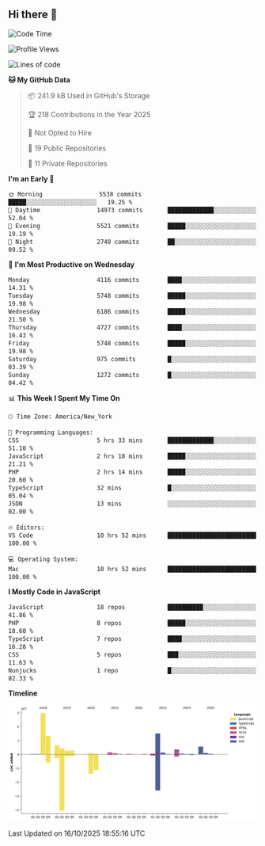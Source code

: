 ## Hi there 👋

<!--START_SECTION:waka-->
![Code Time](http://img.shields.io/badge/Code%20Time-416%20hrs%2036%20mins-blue)

![Profile Views](http://img.shields.io/badge/Profile%20Views-0-blue)

![Lines of code](https://img.shields.io/badge/From%20Hello%20World%20I%27ve%20Written-89.7%20million%20lines%20of%20code-blue)

**🐱 My GitHub Data** 

> 📦 241.9 kB Used in GitHub's Storage 
 > 
> 🏆 218 Contributions in the Year 2025
 > 
> 🚫 Not Opted to Hire
 > 
> 📜 19 Public Repositories 
 > 
> 🔑 11 Private Repositories 
 > 
**I'm an Early 🐤** 

```text
🌞 Morning                5538 commits        █████░░░░░░░░░░░░░░░░░░░░   19.25 % 
🌆 Daytime                14973 commits       █████████████░░░░░░░░░░░░   52.04 % 
🌃 Evening                5521 commits        █████░░░░░░░░░░░░░░░░░░░░   19.19 % 
🌙 Night                  2740 commits        ██░░░░░░░░░░░░░░░░░░░░░░░   09.52 % 
```
📅 **I'm Most Productive on Wednesday** 

```text
Monday                   4116 commits        ████░░░░░░░░░░░░░░░░░░░░░   14.31 % 
Tuesday                  5748 commits        █████░░░░░░░░░░░░░░░░░░░░   19.98 % 
Wednesday                6186 commits        █████░░░░░░░░░░░░░░░░░░░░   21.50 % 
Thursday                 4727 commits        ████░░░░░░░░░░░░░░░░░░░░░   16.43 % 
Friday                   5748 commits        █████░░░░░░░░░░░░░░░░░░░░   19.98 % 
Saturday                 975 commits         █░░░░░░░░░░░░░░░░░░░░░░░░   03.39 % 
Sunday                   1272 commits        █░░░░░░░░░░░░░░░░░░░░░░░░   04.42 % 
```


📊 **This Week I Spent My Time On** 

```text
🕑︎ Time Zone: America/New_York

💬 Programming Languages: 
CSS                      5 hrs 33 mins       █████████████░░░░░░░░░░░░   51.10 % 
JavaScript               2 hrs 18 mins       █████░░░░░░░░░░░░░░░░░░░░   21.21 % 
PHP                      2 hrs 14 mins       █████░░░░░░░░░░░░░░░░░░░░   20.60 % 
TypeScript               32 mins             █░░░░░░░░░░░░░░░░░░░░░░░░   05.04 % 
JSON                     13 mins             ░░░░░░░░░░░░░░░░░░░░░░░░░   02.00 % 

🔥 Editors: 
VS Code                  10 hrs 52 mins      █████████████████████████   100.00 % 

💻 Operating System: 
Mac                      10 hrs 52 mins      █████████████████████████   100.00 % 
```

**I Mostly Code in JavaScript** 

```text
JavaScript               18 repos            ██████████░░░░░░░░░░░░░░░   41.86 % 
PHP                      8 repos             █████░░░░░░░░░░░░░░░░░░░░   18.60 % 
TypeScript               7 repos             ████░░░░░░░░░░░░░░░░░░░░░   16.28 % 
CSS                      5 repos             ███░░░░░░░░░░░░░░░░░░░░░░   11.63 % 
Nunjucks                 1 repo              █░░░░░░░░░░░░░░░░░░░░░░░░   02.33 % 
```



**Timeline**

![Lines of Code chart](https://raw.githubusercontent.com/wilbertcaba/wilbertcaba/main/assets/bar_graph.png)


 Last Updated on 16/10/2025 18:55:16 UTC
<!--END_SECTION:waka-->

<!--
**wilbertcaba/wilbertcaba** is a ✨ _special_ ✨ repository because its `README.md` (this file) appears on your GitHub profile.

Here are some ideas to get you started:

- 🔭 I’m currently working on ...
- 🌱 I’m currently learning ...
- 👯 I’m looking to collaborate on ...
- 🤔 I’m looking for help with ...
- 💬 Ask me about ...
- 📫 How to reach me: ...
- 😄 Pronouns: ...
- ⚡ Fun fact: ...
-->
